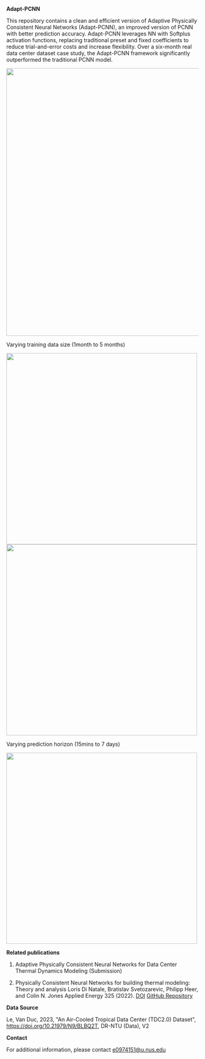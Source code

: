 **Adapt-PCNN**

This repository contains a clean and efficient version of Adaptive Physically Consistent Neural Networks (Adapt-PCNN), an improved version of PCNN with better prediction accuracy.
Adapt-PCNN leverages NN with Softplus activation functions, replacing traditional preset and fixed coefficients to reduce trial-and-error costs and increase flexibility. Over a six-month real data center dataset case study, the Adapt-PCNN framework significantly outperformed the traditional PCNN model. 

<img src="https://github.com/ChenD777/Adapt-PCNN/assets/167495481/942b3fae-880f-4402-834e-e45a55aec799" width="700">

Varying training data size (1month to 5 months)

<img src="https://github.com/ChenD777/Adapt-PCNN/assets/167495481/3e239d91-c837-43d4-af69-592abad75744" width="500">

<img src="https://github.com/ChenD777/Adapt-PCNN/assets/167495481/b8ebefc5-9e6b-4413-bf4c-8ee743f4a09c" width="500">

Varying prediction horizon (15mins to 7 days)

<img src="https://github.com/ChenD777/Adapt-PCNN/assets/167495481/87edd97b-22fd-46d9-a32b-7062c360007b" width="500">



**Related publications**

1. Adaptive Physically Consistent Neural Networks for Data Center Thermal Dynamics Modeling (Submission)

2. Physically Consistent Neural Networks for building thermal modeling: Theory and analysis
   Loris Di Natale, Bratislav Svetozarevic, Philipp Heer, and Colin N. Jones
   Applied Energy 325 (2022). [DOI](https://doi.org/10.1016/j.apenergy.2022.119806) [GitHub Repository](https://github.com/Cemempamoi/pcnn)

**Data Source**

Le, Van Duc, 2023, "An Air-Cooled Tropical Data Center (TDC2.0) Dataset", https://doi.org/10.21979/N9/BLBQ2T, DR-NTU (Data), V2


**Contact**

For additional information, please contact e0974151@u.nus.edu
